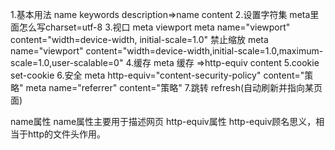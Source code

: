 1.基本用法
name keywords description=>name content
2.设置字符集
meta里面怎么写charset=utf-8
3.视口
meta viewport
meta name="viewport" content="width=device-width, initial-scale=1.0"
禁止缩放 meta name="viewport" content="width=device-width,initial-scale=1.0,maximum-scale=1.0,user-scalable=0"
4.缓存
meta 缓存 =>http-equiv content
5.cookie
  set-cookie
6.安全
meta http-equiv="content-security-policy" content="策略"
meta name="referrer" content="策略"
7.跳转
 refresh(自动刷新并指向某页面)



name属性 name属性主要用于描述网页
http-equiv属性 http-equiv顾名思义，相当于http的文件头作用。